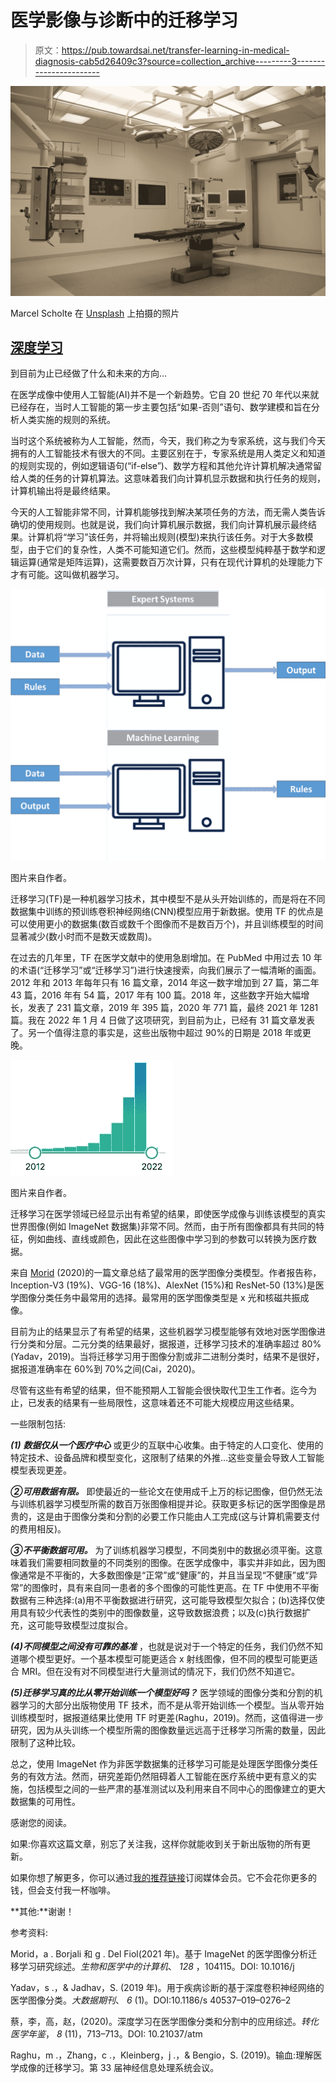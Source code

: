 # 医学影像与诊断中的迁移学习

> 原文：<https://pub.towardsai.net/transfer-learning-in-medical-diagnosis-cab5d26409c3?source=collection_archive---------3----------------------->

![](img/9f4edaf12f5de8bc4addc991e7e79ac7.png)

Marcel Scholte 在 [Unsplash](https://unsplash.com?utm_source=medium&utm_medium=referral) 上拍摄的照片

## [深度学习](https://towardsai.net/p/category/machine-learning/deep-learning)

到目前为止已经做了什么和未来的方向…

在医学成像中使用人工智能(AI)并不是一个新趋势。它自 20 世纪 70 年代以来就已经存在，当时人工智能的第一步主要包括“如果-否则”语句、数学建模和旨在分析人类实施的规则的系统。

当时这个系统被称为人工智能，然而，今天，我们称之为专家系统，这与我们今天拥有的人工智能技术有很大的不同。主要区别在于，专家系统是用人类定义和知道的规则实现的，例如逻辑语句(“if-else”)、数学方程和其他允许计算机解决通常留给人类的任务的计算机算法。这意味着我们向计算机显示数据和执行任务的规则，计算机输出将是最终结果。

今天的人工智能非常不同，计算机能够找到解决某项任务的方法，而无需人类告诉确切的使用规则。也就是说，我们向计算机展示数据，我们向计算机展示最终结果。计算机将“学习”该任务，并将输出规则(模型)来执行该任务。对于大多数模型，由于它们的复杂性，人类不可能知道它们。然而，这些模型纯粹基于数学和逻辑运算(通常是矩阵运算)，这需要数百万次计算，只有在现代计算机的处理能力下才有可能。这叫做机器学习。

![](img/63416d38295c197be8e9cb2a9a505a9f.png)

图片来自作者。

迁移学习(TF)是一种机器学习技术，其中模型不是从头开始训练的，而是将在不同数据集中训练的预训练卷积神经网络(CNN)模型应用于新数据。使用 TF 的优点是可以使用更小的数据集(数百或数千个图像而不是数百万个)，并且训练模型的时间显著减少(数小时而不是数天或数周)。

在过去的几年里，TF 在医学文献中的使用急剧增加。在 PubMed 中用过去 10 年的术语(“迁移学习”或“迁移学习”)进行快速搜索，向我们展示了一幅清晰的画面。2012 年和 2013 年每年只有 16 篇文章，2014 年这一数字增加到 27 篇，第二年 43 篇，2016 年有 54 篇，2017 年有 100 篇。2018 年，这些数字开始大幅增长，发表了 231 篇文章，2019 年 395 篇，2020 年 771 篇，最终 2021 年 1281 篇。我在 2022 年 1 月 4 日做了这项研究，到目前为止，已经有 31 篇文章发表了。另一个值得注意的事实是，这些出版物中超过 90%的日期是 2018 年或更晚。

![](img/7859c77bb3ff28b8288d43103eb93079.png)

图片来自作者。

迁移学习在医学领域已经显示出有希望的结果，即使医学成像与训练该模型的真实世界图像(例如 ImageNet 数据集)非常不同。然而，由于所有图像都具有共同的特征，例如曲线、直线或颜色，因此在这些图像中学习到的参数可以转换为医疗数据。

来自 [Morid](https://arxiv.org/abs/2004.13175) (2020)的一篇文章总结了最常用的医学图像分类模型。作者报告称，Inception-V3 (19%)、VGG-16 (18%)、AlexNet (15%)和 ResNet-50 (13%)是医学图像分类任务中最常用的选择。最常用的医学图像类型是 x 光和核磁共振成像。

目前为止的结果显示了有希望的结果，这些机器学习模型能够有效地对医学图像进行分类和分层。二元分类的结果最好，据报道，迁移学习技术的准确率超过 80% (Yadav，2019)。当将迁移学习用于图像分割或非二进制分类时，结果不是很好，据报道准确率在 60%到 70%之间(Cai，2020)。

尽管有这些有希望的结果，但不能预期人工智能会很快取代卫生工作者。迄今为止，已发表的结果有一些局限性，这意味着还不可能大规模应用这些结果。

一些限制包括:

***(1)*** ***数据仅从一个医疗中心*** 或更少的互联中心收集。由于特定的人口变化、使用的特定技术、设备品牌和模型变化，这限制了结果的外推…这些变量会导致人工智能模型表现更差。

***②可用数据有限。*** 即使最近的一些论文在使用成千上万的标记图像，但仍然无法与训练机器学习模型所需的数百万张图像相提并论。获取更多标记的医学图像是昂贵的，这是由于图像分类和分割的必要工作只能由人工完成(这与计算机需要支付的费用相反)。

***③不平衡数据可用。*** 为了训练机器学习模型，不同类别中的数据必须平衡。这意味着我们需要相同数量的不同类别的图像。在医学成像中，事实并非如此，因为图像通常是不平衡的，大多数图像是“正常”或“健康”的，并且当呈现“不健康”或“异常”的图像时，具有来自同一患者的多个图像的可能性更高。在 TF 中使用不平衡数据有三种选择:(a)用不平衡数据进行研究，这可能导致模型欠拟合；(b)选择仅使用具有较少代表性的类别中的图像数量，这导致数据浪费；以及(c)执行数据扩充，这可能导致模型过度拟合。

***(4)不同模型之间没有可靠的基准*** ，也就是说对于一个特定的任务，我们仍然不知道哪个模型更好。一个基本模型可能更适合 x 射线图像，但不同的模型可能更适合 MRI。但在没有对不同模型进行大量测试的情况下，我们仍然不知道它。

***(5)迁移学习真的比从零开始训练一个模型好吗？*** 医学领域的图像分类和分割的机器学习的大部分出版物使用 TF 技术，而不是从零开始训练一个模型。当从零开始训练模型时，据报道结果比使用 TF 时更差(Raghu，2019)。然而，这值得进一步研究，因为从头训练一个模型所需的图像数量远远高于迁移学习所需的数量，因此限制了这种比较。

总之，使用 ImageNet 作为非医学数据集的迁移学习可能是处理医学图像分类任务的有效方法。然而，研究差距仍然阻碍着人工智能在医疗系统中更有意义的实施，包括模型之间的一些严肃的基准测试以及利用来自不同中心的图像建立的更大数据集的可用性。

感谢您的阅读。

如果:你喜欢这篇文章，别忘了关注我，这样你就能收到关于新出版物的所有更新。

如果你想了解更多，你可以通过[我的推荐链接](https://cdanielaam.medium.com/membership)订阅媒体会员。它不会花你更多的钱，但会支付我一杯咖啡。

**其他:**谢谢！

参考资料:

Morid，a . Borjali 和 g . Del Fiol(2021 年)。基于 ImageNet 的医学图像分析迁移学习研究综述。*生物和医学中的计算机*、 *128* ，104115。DOI: 10.1016/j

Yadav，s .，& Jadhav，S. (2019 年)。用于疾病诊断的基于深度卷积神经网络的医学图像分类。*大数据期刊*、 *6* (1)。DOI:10.1186/s 40537–019–0276–2

蔡，李，高，赵，(2020)。深度学习在医学图像分类和分割中的应用综述。*转化医学年鉴*， *8* (11)，713–713。DOI: 10.21037/atm

Raghu，m .，Zhang，c .，Kleinberg，j .，& Bengio，S. (2019)。输血:理解医学成像的迁移学习。第 33 届神经信息处理系统会议。